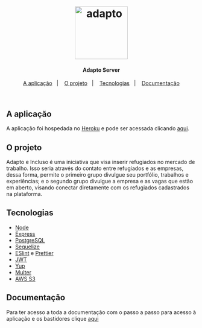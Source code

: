 <h1 align="center">
    <img alt="adapto" title="adapto" src=".github/logo.png" width="140px" />
</h1>

<h4 align="center">
  Adapto Server
</h4>

<p align="center">
  <a href="#aplicacao">A aplicação</a>&nbsp;&nbsp;&nbsp;|&nbsp;&nbsp;&nbsp;
  <a href="#projeto">O projeto</a>&nbsp;&nbsp;&nbsp;|&nbsp;&nbsp;&nbsp;
  <a href="#tecnologias">Tecnologias</a>&nbsp;&nbsp;&nbsp;|&nbsp;&nbsp;&nbsp;
  <a href="#documentacao">Documentação</a>
</p>

<br />

## A aplicação

A aplicação foi hospedada no [Heroku](https://www.heroku.com) e pode ser acessada clicando [aqui](https://adapto-api.herokuapp.com/).

## O projeto

Adapto e Incluso é uma iniciativa que visa inserir refugiados no mercado de trabalho. Isso seria através do contato entre refugiados e as empresas, dessa forma, permite o primeiro grupo divulgue seu portfólio, trabalhos e experiências; e o segundo grupo divulgue a empresa e as vagas que estão em aberto, visando conectar diretamente com os refugiados cadastrados na plataforma.

## Tecnologias

- [Node](https://nodejs.org/en/docs/)
- [Express](https://expressjs.com/)
- [PostgreSQL](https://www.postgresql.org/docs/)
- [Sequelize](https://sequelize.org/master/)
- [ESlint](https://eslint.org/) e [Prettier](https://prettier.io/)
- [JWT](https://jwt.io/introduction)
- [Yup](https://github.com/jquense/yup)
- [Multer](https://www.npmjs.com/package/multer)
- [AWS S3](https://docs.aws.amazon.com/s3/index.html)

## Documentação

Para ter acesso a toda a documentação com o passo a passo para acesso à aplicação e os bastidores clique [aqui](https://www.notion.so/Back-end-a87888ce49504b48a62a4bbf48b3d7b8)

